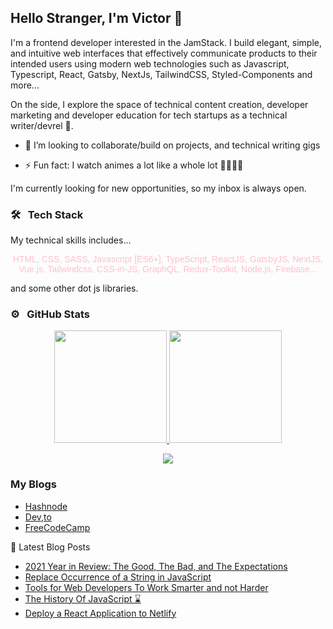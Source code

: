 ## Hello Stranger, I'm Victor 👋

I'm a frontend developer interested in the JamStack. I build elegant, simple, and intuitive web interfaces that effectively communicate products to their intended  users using modern web technologies such as Javascript, Typescript, React, Gatsby, NextJs, TailwindCSS, Styled-Components and more...

On the side, I explore the space of technical content creation, developer marketing and developer education for tech startups as a technical writer/devrel 🥑.
 
- 👯 I’m looking to collaborate/build on projects, and technical writing gigs

- ⚡ Fun fact: I watch animes a lot like a whole lot 🚶‍♂️🚶‍♂️

I'm currently looking for new opportunities, so my inbox is always open.

### 🛠 &nbsp; Tech Stack

My technical skills includes...
<br/>
<p align="center" color="pink" font-size="18px" style="color:pink;font-family:sans-serif;"> HTML, CSS, SASS, Javascript [ES6+], TypeScript, ReactJS, GatsbyJS, NextJS, Vue.js, Tailwindcss, CSS-in-JS, GraphQL, Redux-Toolkit, Node.js, Firebase...
</p>
and some other dot js libraries.

### ⚙️ &nbsp; GitHub Stats

<p align="center">
<a href="https://github.com/victor-cody">
<img height="180em" src="https://github-readme-stats-eight-theta.vercel.app/api?username=victor-cody&show_icons=true&theme=algolia&include_all_commits=true&count_private=true"/>
<img height="180em" src="https://github-readme-stats-eight-theta.vercel.app/api/top-langs/?username=victor-cody&layout=compact&langs_count=8&theme=algolia"/>
</a>
</p>

<p align="center">
<img src="https://komarev.com/ghpvc/?username=victor-cody&color=blueviolet&style=flat">
</p>

### My Blogs
- [Hashnode](https://vickyikechukwu.hashnode.dev/)
- [Dev,to](https://dev.to/mr_victor)
- [FreeCodeCamp](https://www.freecodecamp.org/news/author/victor-ikechukwu/)

📘 Latest Blog Posts

<!-- BLOG-POST-LIST:START -->
- [2021 Year in Review: The Good, The Bad, and The Expectations](https://vickyikechukwu.hashnode.dev/2021-year-in-review-the-good-the-bad-and-the-expectations)
- [Replace Occurrence of a String in JavaScript](https://vickyikechukwu.hashnode.dev/replace-occurrence-of-a-string-in-javascript)
- [Tools for Web Developers To Work Smarter and not Harder](https://vickyikechukwu.hashnode.dev/tools-for-web-developers-to-work-smarter-and-not-harder)
- [The History Of JavaScript ⌛](https://vickyikechukwu.hashnode.dev/the-history-of-javascript)
- [Deploy a React Application to Netlify](https://vickyikechukwu.hashnode.dev/deploy-a-react-application-to-netlify)
<!-- BLOG-POST-LIST:END -->
